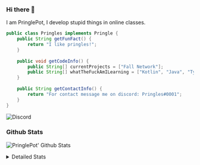 ### Hi there 👋

I am PringlePot, I develop stupid things in online classes. 

```java
public class Pringles implements Pringle {
    public String getFunFact() {
        return "I like pringles!";
    }
    
    public void getCodeInfo() {
        public String[] currentProjects = ["Fall Network"];
        public String[] whatTheFuckAmILearning = ["Kotlin", "Java", "Typescript", "NextJS"];
    }
    
    public String getContactInfo() {
        return "For contact message me on discord: Pringles#0001";
    }
}
```
![Discord](https://discord.c99.nl/widget/theme-1/226911291636318208.png)


### Github Stats
![PringlePot' Github Stats](https://github-readme-stats.vercel.app/api?username=PringlePot&show_icons=true&theme=dark)

<details>
  <summary>Detailed Stats</summary>
    
<!--START_SECTION:waka-->
![Lines of code](https://img.shields.io/badge/From%20Hello%20World%20I%27ve%20Written-45956%20lines%20of%20code-blue)

**🐱 My Github Data** 

> 🏆 335 Contributions in the Year 2021
 > 
> 📦 84.4 kB Used in Github's Storage 
 > 
> 💼 Opted to Hire
 > 
> 📜 2 Public Repositories 
 > 
> 🔑 6 Private Repositories  
 > 
**I'm an Early 🐤** 

```text
🌞 Morning    45 commits     ████░░░░░░░░░░░░░░░░░░░░░   17.86% 
🌆 Daytime    130 commits    █████████████░░░░░░░░░░░░   51.59% 
🌃 Evening    77 commits     ███████░░░░░░░░░░░░░░░░░░   30.56% 
🌙 Night      0 commits      ░░░░░░░░░░░░░░░░░░░░░░░░░   0.0%

```
📅 **I'm Most Productive on Thursday** 

```text
Monday       59 commits     █████░░░░░░░░░░░░░░░░░░░░   23.41% 
Tuesday      24 commits     ██░░░░░░░░░░░░░░░░░░░░░░░   9.52% 
Wednesday    26 commits     ██░░░░░░░░░░░░░░░░░░░░░░░   10.32% 
Thursday     60 commits     ██████░░░░░░░░░░░░░░░░░░░   23.81% 
Friday       45 commits     ████░░░░░░░░░░░░░░░░░░░░░   17.86% 
Saturday     32 commits     ███░░░░░░░░░░░░░░░░░░░░░░   12.7% 
Sunday       6 commits      ░░░░░░░░░░░░░░░░░░░░░░░░░   2.38%

```


📊 **This Week I Spent My Time On** 

```text
💬 Programming Languages: 
Java                     25 hrs 32 mins      ██████████████████████░░░   90.91% 
XML                      1 hr 50 mins        █░░░░░░░░░░░░░░░░░░░░░░░░   6.53% 
YAML                     21 mins             ░░░░░░░░░░░░░░░░░░░░░░░░░   1.3% 
Markdown                 14 mins             ░░░░░░░░░░░░░░░░░░░░░░░░░   0.85% 
Git Config               6 mins              ░░░░░░░░░░░░░░░░░░░░░░░░░   0.41%

🔥 Editors: 
IntelliJ                 27 hrs 25 mins      ████████████████████████░   97.63% 
Sublime Text             39 mins             ░░░░░░░░░░░░░░░░░░░░░░░░░   2.37%

```

**I Mostly Code in Java** 

```text
Java                     4 repos             ████████████████████░░░░░   80.0% 
Kotlin                   1 repo              █████░░░░░░░░░░░░░░░░░░░░   20.0%

```



<!--END_SECTION:waka-->
</details>
